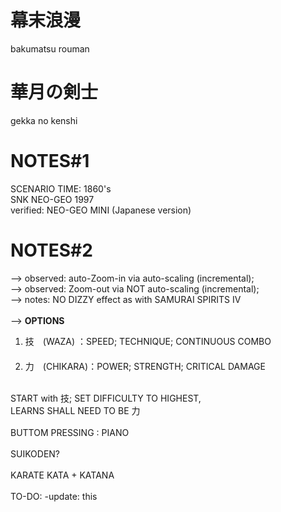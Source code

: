 # 幕末浪漫　
bakumatsu rouman
# 華月の剣士
gekka no kenshi

# NOTES#1
SCENARIO TIME: 1860's<br/>
SNK NEO-GEO 1997<br/>
verified: NEO-GEO MINI (Japanese version)<br/>

# NOTES#2
--> observed: auto-Zoom-in via auto-scaling (incremental);<br/>
--> observed: Zoom-out via NOT auto-scaling (incremental);<br/>
--> notes: NO DIZZY effect as with SAMURAI SPIRITS IV<br/>
<br/>
--> <b>OPTIONS</b><br/>
1) 技　(WAZA) ：SPEED; TECHNIQUE; CONTINUOUS COMBO<br/>　
2) 力　(CHIKARA)：POWER; STRENGTH; CRITICAL DAMAGE<br/>
<br/>
START with 技; SET DIFFICULTY TO HIGHEST,<br/> 
LEARNS SHALL NEED TO BE 力<br/>
<br/>
BUTTOM PRESSING : PIANO<br/>
<br/>
SUIKODEN?<br/>
<br/>
KARATE KATA + KATANA<br/>
<br/>
TO-DO: -update: this
